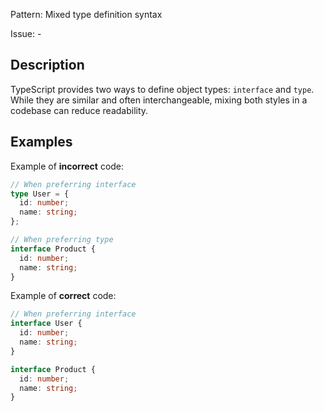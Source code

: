Pattern: Mixed type definition syntax

Issue: -

## Description

TypeScript provides two ways to define object types: `interface` and `type`. While they are similar and often interchangeable, mixing both styles in a codebase can reduce readability.

## Examples

Example of **incorrect** code:
```ts
// When preferring interface
type User = {
  id: number;
  name: string;
};

// When preferring type
interface Product {
  id: number;
  name: string;
}
```

Example of **correct** code:
```ts
// When preferring interface
interface User {
  id: number;
  name: string;
}

interface Product {
  id: number;
  name: string;
}
```